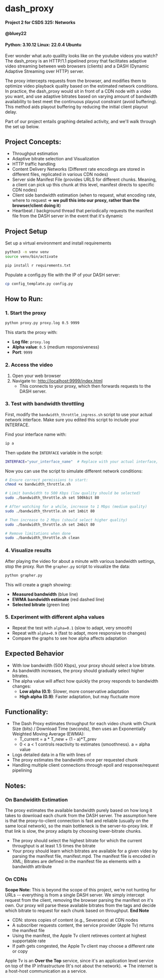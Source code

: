 # dash_proxy
#### Project 2 for CSDS 325: Networks
#### @bluey22
#### Python: 3.10.12 Linux: 22.0.4 Ubuntu

Ever wonder what auto qualilty looks like on the youtube videos you watch? The dash_proxy is an HTTP/1.1 pipelined proxy that facilitates adaptive video streaming between web browsers (clients) and a DASH (Dynamic Adaptive Streaming over HTTP) server. 

The proxy intercepts requests from the browser, and modifies them to optimize video playback quality based on the estimated network conditions. In practice, the dash_proxy would sit in front of a CDN node with a video you want, and use adaptive bitrates based on varying amount of bandwidth availability to best meet the continuous playout constraint (avoid buffering). This method aids playout buffering by reducing the initial client playout delay.

Part of our project entails graphing detailed activity, and we'll walk through the set up below.

## Project Concepts:
- Throughput estimation
- Adaptive bitrate selection and Visualization
- HTTP traffic handling
- Content Delivery Networks (Different rate encodings are stored in different files, replicated in various CDN nodes)
- Server side Manifest File (provides URLS for different chunks. Meaning, a client can pick up this chunk at this level, manifest directs to specific CDN nodes)
- Client side bandwidth estimation (when to request, what encoding rate, where to request => **we pull this into our proxy, rather than the browser/client doing it**)
- Heartbeat / background thread that periodically requests the manifest file from the DASH server in the event that it's dynamic

## Project Setup
Set up a virtual environment and install requirements
```bash
python3 -m venv venv
source venv/bin/activate

pip install r requirements.txt
```

Populate a config.py file with the IP of your DASH server:
```bash
cp config_template.py config.py
```
## How to Run:

### 1. Start the proxy
```bash
python proxy.py proxy.log 0.5 9999
```
This starts the proxy with:

- **Log file**: `proxy.log`
- **Alpha value**: `0.5` (medium responsiveness)
- **Port**: `9999`

### 2. Access the video

1. Open your web browser
2. Navigate to: [http://localhost:9999/index.html](http://localhost:9999/index.html)
   - This connects to your proxy, which then forwards requests to the DASH server.

### 3. Test with bandwidth throttling

First, modify the `bandwidth_throttle_ingress.sh` script to use your actual network interface. Make sure you edited this script to include your INTERFACE. 

Find your interface name with:
```bash
ip a
```

Then update the `INTERFACE` variable in the script:
```bash
INTERFACE="your_interface_name"  # Replace with your actual interface, e.g., eth0, wlan0, etc.
```

Now you can use the script to simulate different network conditions:
```bash
# Ensure correct permissions to start:
chmod +x bandwidth_throttle.sh

# Limit bandwidth to 500 Kbps (low quality should be selected)
sudo ./bandwidth_throttle.sh set 500kbit 80

# After watching for a while, increase to 1 Mbps (medium quality)
sudo ./bandwidth_throttle.sh set 1mbit 80

# Then increase to 2 Mbps (should select higher quality)
sudo ./bandwidth_throttle.sh set 2mbit 80

# Remove limitations when done
sudo ./bandwidth_throttle.sh clean
```

### 4. Visualize results

After playing the video for about a minute with various bandwidth settings, stop the proxy.
Run the `grapher.py` script to visualize the data:
```bash
python grapher.py
```
This will create a graph showing:

- **Measured bandwidth** (blue line)
- **EWMA bandwidth estimate** (red dashed line)
- **Selected bitrate** (green line)

### 5. Experiment with different alpha values

- Repeat the test with `alpha=0.1` (slow to adapt, very smooth)
- Repeat with `alpha=0.9` (fast to adapt, more responsive to changes)
- Compare the graphs to see how alpha affects adaptation

## Expected Behavior

- With low bandwidth (500 Kbps), your proxy should select a low bitrate.
- As bandwidth increases, the proxy should gradually select higher bitrates.
- The alpha value will affect how quickly the proxy responds to bandwidth changes:
  - **Low alpha (0.1)**: Slower, more conservative adaptation
  - **High alpha (0.9)**: Faster adaptation, but may fluctuate more

## Functionality:
- The Dash Proxy estimates throughput for each video chunk with Chunk Size (bits) / Download Time (seconds), then uses an Exponentially Weighted Moving Average (EWMA): 
    - T_current = a * T_new + (1 - a)*T_prev
    - 0 < a < 1 controls reactivity to estimates (smoothness). a = alpha value
- Logs detailed data in a file with lines of 
<time><duration><throughput-chunk><avg-throughput-estimate><bitrate-requested><chunk-name>
- The proxy estimates the bandwidth once per requested chunk
- Handling multiple client connections through epoll and response/request pipelining


## Notes:
### On Bandwidith Estimation
The proxy estimates the available bandwidth purely based on how long it takes to download each chunk from the DASH server. The assumption here is that the proxy-to-client connection is fast and reliable (usually on the same local network), so the main bottleneck is the server-to-proxy link. If that link is slow, the proxy adapts by choosing lower-bitrate chunks.
- The proxy should select the highest bitrate for which the current throughput is at
least 1.5 times the bitrate
- Your proxy should learn which bitrates are available for a given video by parsing
the manifest file, manifest.mpd. The manifest file is encoded in XML; Bitrates
are defined in the manifest file as <Representation> elements with a
bandwidth attribute

### On CDNs
**Scope Note:** 
This is beyond the scope of this project, we're not hunting for URLs -- everything is from a single DASH server. We simply intercept request from the client, removing the browser parsing the manifest on it's own. Our proxy will parse these available bitrates from the <Representation> tags and decide which bitrate to request for each chunk based on throughput. 
**End Note**

- CDN: stores copies of content (e.g., Severance) at CDN nodes
- A subscriber requests content, the service provider (Apple Tv) returns the manifest file
- Using the manifest, the Apple Tv client retireves content at highest supportable rate
- If path gets congested, the Apple Tv client may choose a different rate or copy

Apple Tv is an **Over the Top** service, since it's an application level service on top of the IP infrastructure (It's not about the network). => The internet is a host-host communication as a service.
